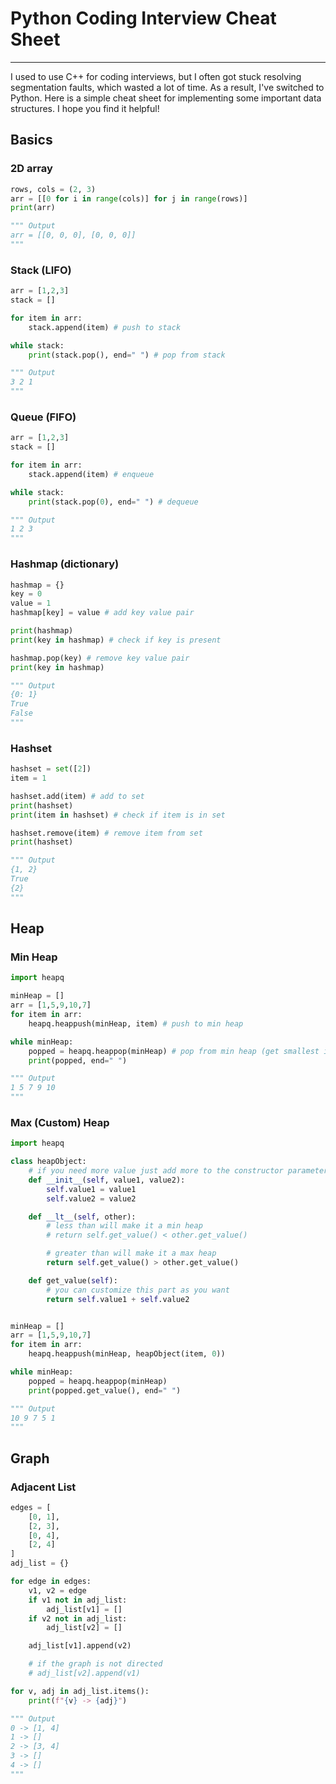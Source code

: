 # Python Coding Interview Cheat Sheet

---

I used to use C++ for coding interviews, but I often got stuck resolving segmentation faults, which wasted a lot of time. As a result, I've switched to Python. Here is a simple cheat sheet for implementing some important data structures. I hope you find it helpful!

## Basics

### 2D array

```python
rows, cols = (2, 3)
arr = [[0 for i in range(cols)] for j in range(rows)]
print(arr)

""" Output
arr = [[0, 0, 0], [0, 0, 0]]
"""
```

### Stack (LIFO)

```python
arr = [1,2,3]
stack = []

for item in arr:
    stack.append(item) # push to stack

while stack:
    print(stack.pop(), end=" ") # pop from stack

""" Output
3 2 1
"""
```

### Queue (FIFO)

```python
arr = [1,2,3]
stack = []

for item in arr:
    stack.append(item) # enqueue

while stack:
    print(stack.pop(0), end=" ") # dequeue

""" Output
1 2 3
"""
```

### Hashmap (dictionary)

```python
hashmap = {}
key = 0
value = 1
hashmap[key] = value # add key value pair

print(hashmap)
print(key in hashmap) # check if key is present

hashmap.pop(key) # remove key value pair
print(key in hashmap)

""" Output
{0: 1}
True
False
"""
```

### Hashset

```python
hashset = set([2])
item = 1

hashset.add(item) # add to set
print(hashset)
print(item in hashset) # check if item is in set

hashset.remove(item) # remove item from set
print(hashset)

""" Output
{1, 2}
True
{2}
"""
```

## Heap

### Min Heap

```python
import heapq

minHeap = []
arr = [1,5,9,10,7]
for item in arr:
    heapq.heappush(minHeap, item) # push to min heap

while minHeap:
    popped = heapq.heappop(minHeap) # pop from min heap (get smallest item)
    print(popped, end=" ")

""" Output
1 5 7 9 10
"""
```

### Max (Custom) Heap

```python
import heapq

class heapObject:
    # if you need more value just add more to the constructor parameter list
    def __init__(self, value1, value2):
        self.value1 = value1
        self.value2 = value2

    def __lt__(self, other):
        # less than will make it a min heap
        # return self.get_value() < other.get_value()

        # greater than will make it a max heap
        return self.get_value() > other.get_value()

    def get_value(self):
        # you can customize this part as you want
        return self.value1 + self.value2


minHeap = []
arr = [1,5,9,10,7]
for item in arr:
    heapq.heappush(minHeap, heapObject(item, 0))

while minHeap:
    popped = heapq.heappop(minHeap)
    print(popped.get_value(), end=" ")

""" Output
10 9 7 5 1
"""
```

## Graph

### Adjacent List

```python
edges = [
    [0, 1],
    [2, 3],
    [0, 4],
    [2, 4]
]
adj_list = {}

for edge in edges:
    v1, v2 = edge
    if v1 not in adj_list:
        adj_list[v1] = []
    if v2 not in adj_list:
        adj_list[v2] = []

    adj_list[v1].append(v2)

    # if the graph is not directed
    # adj_list[v2].append(v1)

for v, adj in adj_list.items():
    print(f"{v} -> {adj}")

""" Output
0 -> [1, 4]
1 -> []
2 -> [3, 4]
3 -> []
4 -> []
"""
```
